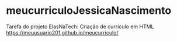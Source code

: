 # meucurriculoJessicaNascimento
Tarefa do projeto ElasNaTech: 
Criação de currículo em HTML
https://meuusuario201.github.io/meucurriculo/
